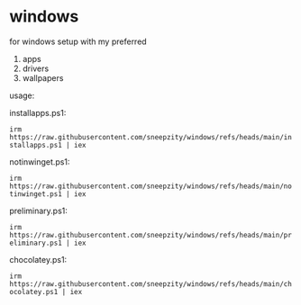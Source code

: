 # windows
for windows setup with my preferred
1. apps
2. drivers
3. wallpapers

usage: 

installapps.ps1:

```irm https://raw.githubusercontent.com/sneepzity/windows/refs/heads/main/installapps.ps1 | iex```

notinwinget.ps1:

```irm https://raw.githubusercontent.com/sneepzity/windows/refs/heads/main/notinwinget.ps1 | iex```


preliminary.ps1:

```irm https://raw.githubusercontent.com/sneepzity/windows/refs/heads/main/preliminary.ps1 | iex```

chocolatey.ps1:

```irm https://raw.githubusercontent.com/sneepzity/windows/refs/heads/main/chocolatey.ps1 | iex```
